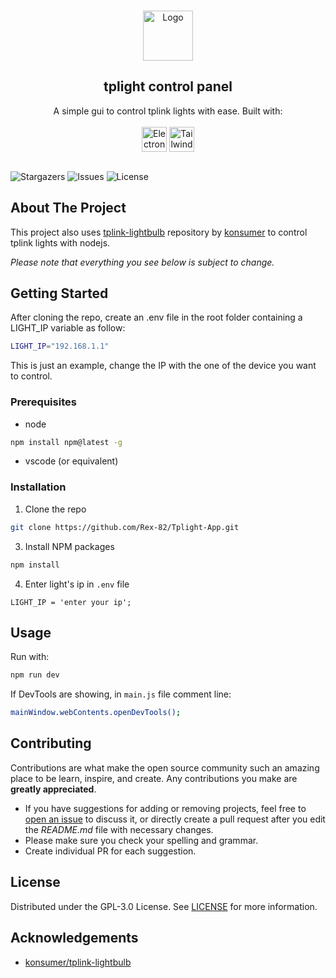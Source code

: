 <br/>
<p align="center">
  <a href="https://github.com/Rex-82/Tplight-App">
    <img src="https://cdn-icons-png.flaticon.com/512/3681/3681914.png" alt="Logo" width="80" height="80">
  </a>

  <h2 align="center">tplight control panel
</h2>

  <p align="center">
    A simple gui to control tplink lights with ease. Built with:
<br>
<br>
<a href="https://www.electronjs.org/"><img align="center" alt="Electron" width="40" height="40" src="https://upload.wikimedia.org/wikipedia/commons/thumb/9/91/Electron_Software_Framework_Logo.svg/2048px-Electron_Software_Framework_Logo.svg.png"></a> 
<a href="https://tailwindcss.com/"><img align="center" alt="Tailwind" width="40" height="40" src="https://files.raycast.com/sjxs3pxsc6k63ju0fzv8l3cu4v90"></a>
    <br/>
    <br/>
  </p>
</p>

![Stargazers](https://img.shields.io/github/stars/Rex-82/Tplight-App?style=social) ![Issues](https://img.shields.io/github/issues/Rex-82/Tplight-App) ![License](https://img.shields.io/github/license/Rex-82/Tplight-App) 

## About The Project

This project also uses [tplink-lightbulb](https://github.com/konsumer/tplink-lightbulb) repository by [konsumer](https://github.com/konsumer/tplink-lightbulb/commits?author=konsumer) to control tplink lights with nodejs.

_Please note that everything you see below is subject to change._

## Getting Started

After cloning the repo, create an .env file in the root folder containing a LIGHT_IP variable as follow:
```sh
LIGHT_IP="192.168.1.1"
```
This is just an example, change the IP with the one of the device you want to control.

### Prerequisites

* node

```sh
npm install npm@latest -g
```
* vscode (or equivalent)

### Installation

1. Clone the repo

```sh
git clone https://github.com/Rex-82/Tplight-App.git
```

3. Install NPM packages

```sh
npm install
```

4. Enter light's ip in `.env` file

```JS
LIGHT_IP = 'enter your ip';
```

## Usage

Run with:
```sh
npm run dev
```
If DevTools are showing, in ``main.js`` file comment line:
```sh 
mainWindow.webContents.openDevTools();
``` 


## Contributing

Contributions are what make the open source community such an amazing place to be learn, inspire, and create. Any contributions you make are **greatly appreciated**.
* If you have suggestions for adding or removing projects, feel free to [open an issue](https://github.com/Rex-82/Tplight-App/issues/new) to discuss it, or directly create a pull request after you edit the *README.md* file with necessary changes.
* Please make sure you check your spelling and grammar.
* Create individual PR for each suggestion.

## License

Distributed under the GPL-3.0 License. See [LICENSE](https://github.com/Rex-82/Tplight-App/blob/main/LICENSE) for more information.

## Acknowledgements

* [konsumer/tplink-lightbulb](https://github.com/konsumer/tplink-lightbulb)
